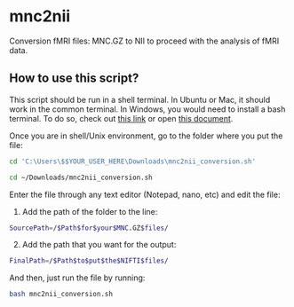 # mnc2nii
Conversion fMRI files: MNC.GZ to NII to proceed with the analysis of fMRI data.

## How to use this script?

This script should be run in a shell terminal. In Ubuntu or Mac, it should work in the common terminal. In Windows, you would need to install a bash terminal. To do so, check out [this link](https://www.windowscentral.com/how-install-bash-shell-command-line-windows-10) or open [this document](./Bash4Windows/Bash_on_Windows.pdf).

Once you are in shell/Unix environment, go to the folder where you put the file:

```bash
cd 'C:\Users\$$YOUR_USER_HERE\Downloads\mnc2nii_conversion.sh'

cd ~/Downloads/mnc2nii_conversion.sh
```

Enter the file through any text editor (Notepad, nano, etc) and edit the file:

  1. Add the path of the folder to the line:
  
  ```bash
  SourcePath=/$Path$for$your$MNC.GZ$files/
  ```
  2. Add the path that you want for the output:
  ```bash
  FinalPath=/$Path$to$put$the$NIFTI$files/
  ```

And then, just run the file by running:

```bash
bash mnc2nii_conversion.sh
```
